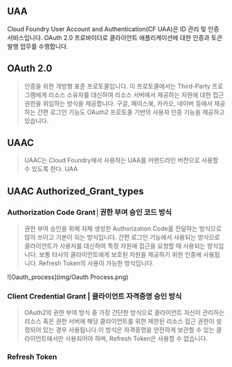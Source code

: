 
## UAA
Cloud Foundry User Account and Authentication(CF UAA)은 ID 관리 및 인증 서비스입니다. OAuth 2.0 프로바이더로 클라이언트 애플리케이션에 대한 인증과 토큰 발행 업무를 수행합니다. 

## OAuth 2.0
>인증을 위한 개방형 표준 프로토콜입니다. 
이 프로토콜에서는 Third-Party 프로그램에게 리소스 소유자를 대신하여 리소스 서버에서 제공하는 자원에 대한 접근 권한을 위임하는 방식을 제공합니다.
구글, 페이스북, 카카오, 네이버 등에서 제공하는 간편 로그인 기능도 OAuth2 프로토콜 기반의 사용자 인증 기능을 제공하고 있습니다.




## UAAC 
>UAAC는 Cloud Foundry에서 사용하는 UAA를 커맨드라인 버전으로 사용할 수 있도록 한다. 
UAA


## UAAC Authorized_Grant_types
### Authorization Code Grant│권한 부여 승인 코드 방식

>권한 부여 승인을 위해 자체 생성한 Authorization Code를 전달하는 방식으로 많이 쓰이고 기본이 되는 방식입니다. 간편 로그인 기능에서 사용되는 방식으로 클라이언트가 사용자를 대신하여 특정 자원에 접근을 요청할 때 사용되는 방식입니다. 보통 타사의 클라이언트에게 보호된 자원을 제공하기 위한 인증에 사용됩니다. Refresh Token의 사용이 가능한 방식입니다.

![Oauth_process](img/Oauth Process.png)




### Client Credential Grant | 클라이언트 자격증명 승인 방식
>OAuth2의 권한 부여 방식 중 가장 간단한 방식으로 클라이언트 자신이 관리하는 리소스 혹은 권한 서버에 해당 클라이언트를 위한 제한된 리소스 접근 권한이 설정되어 있는 경우 사용됩니다.이 방식은 자격증명을 안전하게 보관할 수 있는 클라이언트에서만 사용되어야 하며, Refresh Token은 사용할 수 없습니다.

### Refresh Token



